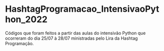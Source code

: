 # HashtagProgramacao_IntensivaoPython_2022
Códigos que foram feitos a partir das aulas do intensivão Python que ocorreram do dia 25/07 à 28/07 ministradas pelo Lira da Hashtag Programação.
